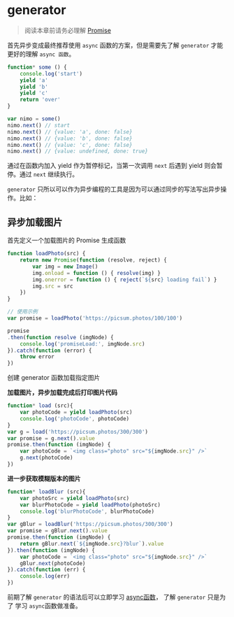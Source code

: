 # generator

> 阅读本章前请务必理解 [Promise](./Promise/md)

首先异步变成最终推荐使用 `async` 函数的方案，但是需要先了解 `generator` 才能更好的理解 `async 函数`。

````js
function* some () {
    console.log('start')
    yield 'a'
    yield 'b'
    yield 'c'
    return 'over'
}

var nimo = some()
nimo.next() // start
nimo.next() // {value: 'a', done: false}
nimo.next() // {value: 'b', done: false}
nimo.next() // {value: 'c', done: false}
nimo.next() // {value: undefined, done: true}
````

通过在函数内加入 yield 作为暂停标记，当第一次调用 `next` 后遇到 yield 则会暂停。通过 `next` 继续执行。

`generator` 只所以可以作为异步编程的工具是因为可以通过同步的写法写出异步操作。比如：

## 异步加载图片

首先定义一个加载图片的 Promise 生成函数

````js
function loadPhoto(src) {
    return new Promise(function (resolve, reject) {
        var img = new Image()
        img.onload = function () { resolve(img) }
        img.onerror = function () { reject(`${src} loading fail`) }
        img.src = src
    })
}
````

```js
// 使用示例
var promise = loadPhoto('https://picsum.photos/100/100')

promise
.then(function resolve (imgNode) {
    console.log('promiseLoad:', imgNode.src)
}).catch(function (error) {
    throw error
})
```

创建 generator 函数加载指定图片

**加载图片，异步加载完成后打印图片代码**

````js
function* load (src){
    var photoCode = yield loadPhoto(src)
    console.log('photoCode', photoCode)
}
var g = load('https://picsum.photos/300/300')
var promise = g.next().value
promise.then(function (imgNode) {
    var photoCode = `<img class="photo" src="${imgNode.src}" />`
    g.next(photoCode)
})
````

**进一步获取模糊版本的图片**

````js
function* loadBlur (src){
    var photoSrc = yield loadPhoto(src)
    var blurPhotoCode = yield loadPhoto(photoSrc)
    console.log('blurPhotoCode', blurPhotoCode)
}
var gBlur = loadBlur('https://picsum.photos/300/300')
var promise = gBlur.next().value
promise.then(function (imgNode) {
    return gBlur.next(`${imgNode.src}?blur`).value
}).then(function (imgNode) {
    var photoCode = `<img class="photo" src="${imgNode.src}" />`
    gBlur.next(photoCode)
}).catch(function (err) {
    console.log(err)
})
````

前期了解 `generator` 的语法后可以立即学习 [async函数](./async.md)， 了解 `generator` 只是为了 学习 `async`函数做准备。
